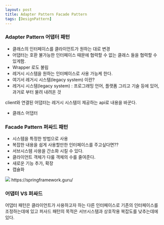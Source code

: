 ```yaml
---
layout: post
title: Adapter Pattern Facade Pattern
tags: [DesignPattern]
---
```


### Adapter Pattern 어댑터 패턴
* 클래스의 인터페이스를 클라이언트가 원하는 대로 변경
* 어댑터는 호환 불가능한 인터페이스 때문에 협력할 수 없는 클래스 들을 협력할 수 있게함.
* Wrapper 로도 불림
* 레거시 시스템을 원하는 인터페이스로 사용 가능케 한다.
* 여기서 레거시 시스템(legacy system) 이란?   
* 레거시 시스템(legacy system) : 프로그래밍 언어, 플랫폼 그리고 기술 등에 있어, 과거로 부터 물려 내려온 것

client와 연결된 어댑터는 레거시 시스템이 제공하는 api로 내용을 바꾼다.

* 클래스 어댑터 

### Facade Pattern 퍼싸드 패턴
* 시스템을 특정한 방법으로 사용
* 복잡한 내용을 쉽게 사용할만한 인터페이스를 주고싶다면??
* 서브시스템 사용을 간소화 시킬 수 있다.
* 클라이언트 객체가 다룰 객체의 수를 줄여준다.
* 새로운 기능 추가, 확장
* 캡슐화
<img src = "https://springframework.guru/wp-content/uploads/2015/07/Facade02.png"/>
https://springframework.guru/

### 어댑터 VS 퍼싸드
어댑터 패턴은 클라이언트가 사용하고자 하는 다른 인터페이스로 기존의 인터페이스를 조정하는데에 있고
퍼사드 패턴의 목적은 서브시스템과 상호작용 복잡도를 낮추는데에 있다.


